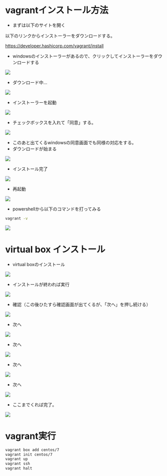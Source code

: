 




# vagrantインストール方法

- まずは以下のサイトを開く

以下のリンクからインストーラーをダウンロードする。

https://developer.hashicorp.com/vagrant/install

- windowsのインストーラーがあるので、クリックしてインストーラーをダウンロードする

<img src="https://github.com/minegishirei/store/blob/main/vagrant/install/1vagrant_web_windows.png?raw=true">


- ダウンロード中...

<img src="https://github.com/minegishirei/store/blob/main/vagrant/install/2vagrant_downloading.png?raw=true">


- インストーラーを起動

<img src="https://github.com/minegishirei/store/blob/main/vagrant/install/3vagrant_installed.png?raw=true">


- チェックボックスを入れて「同意」する。

<img src="https://github.com/minegishirei/store/blob/main/vagrant/install/4vagrant_agree.png?raw=true">

- このあと出てくるwindowsの同意画面でも同様の対応をする。
- ダウンロードが始まる

<img src="https://github.com/minegishirei/store/blob/main/vagrant/install/5vagrant_donloading.png?raw=true">

- インストール完了

<img src="https://github.com/minegishirei/store/blob/main/vagrant/install/6installed.png?raw=true">

- 再起動

<img src="https://github.com/minegishirei/store/blob/main/vagrant/install/7restart.png?raw=true">

- powershellから以下のコマンドを打ってみる

```sh
vagrant -v
```

<img src="https://github.com/minegishirei/store/blob/main/vagrant/install/8powershell.png?raw=true">






# virtual box インストール


- virtual boxのインストール

<img src="https://github.com/minegishirei/store/blob/main/vagrant/install/100virtual_box.png?raw=true">

- インストールが終われば実行

<img src="https://github.com/minegishirei/store/blob/main/vagrant/install/101run.png?raw=true">

- 確認（この後ひたすら確認画面が出てくるが、「次へ」を押し続ける）

<img src="https://github.com/minegishirei/store/blob/main/vagrant/install/102confilm.png?raw=true">

- 次へ

<img src="https://github.com/minegishirei/store/blob/main/vagrant/install/103confilm.png?raw=true">

- 次へ

<img src="https://github.com/minegishirei/store/blob/main/vagrant/install/104confilm.png?raw=true">

- 次へ

<img src="https://github.com/minegishirei/store/blob/main/vagrant/install/105confilm.png?raw=true">

- 次へ

<img src="https://github.com/minegishirei/store/blob/main/vagrant/install/106confilm.png?raw=true">

- ここまでくれば完了。

<img src="https://github.com/minegishirei/store/blob/main/vagrant/install/107confilm.png?raw=true">



# vagrant実行


```sh
vagrant box add centos/7
vagrant init centos/7
vagrant up
vagrant ssh
vagrant halt
```



























